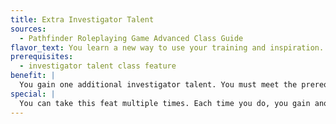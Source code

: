 ```yaml
---
title: Extra Investigator Talent
sources:
  - Pathfinder Roleplaying Game Advanced Class Guide
flavor_text: You learn a new way to use your training and inspiration.
prerequisites:
  - investigator talent class feature
benefit: |
  You gain one additional investigator talent. You must meet the prerequisites for this investigator talent.
special: |
  You can take this feat multiple times. Each time you do, you gain another investigator talent.
---
```


